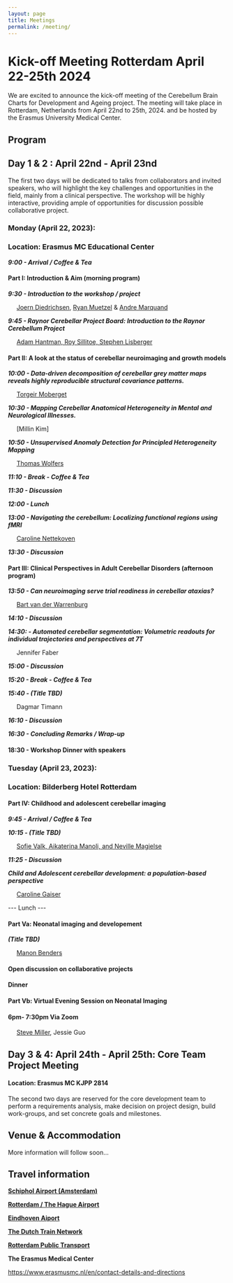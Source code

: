 ```yaml
---
layout: page
title: Meetings
permalink: /meeting/
---
```


# Kick-off Meeting Rotterdam April 22-25th 2024

We are excited to announce the kick-off meeting of the Cerebellum Brain Charts for Development and Ageing project. The meeting will take place in Rotterdam, Netherlands from April 22nd to 25th, 2024. and be hosted by the Erasmus University Medical Center.

##  Program

## Day 1 & 2 : April 22nd - April 23nd
The first two days will be dedicated to talks from collaborators and invited speakers, who will highlight the key challenges and opportunities in the field, mainly from a clinical perspective. The workshop will be highly interactive, providing ample of opportunities for discussion possible collaborative project.


### Monday (April 22, 2023):
### Location: Erasmus MC Educational Center 

***9:00 - Arrival / Coffee & Tea***

#### Part I: Introduction & Aim (morning program)

***9:30 - Introduction to the workshop / project*** 

&nbsp;&nbsp;&nbsp;&nbsp; [Joern Diedrichsen](https://diedrichsenlab.org), [Ryan Muetzel](https://ipni.nl/people/) & [Andre Marquand](https://www.ru.nl/en/people/marquand-a)

***9:45 - Raynor Cerebellar Project Board: Introduction to the Raynor Cerebellum Project*** 

&nbsp;&nbsp;&nbsp;&nbsp; [Adam Hantman, Roy Sillitoe, Stephen Lisberger](https://raynorcerebellumproject.org/our-team-2/)


#### Part II: A look at the status of cerebellar neuroimaging and growth models


***10:00 - Data-driven decomposition of cerebellar grey matter maps reveals highly reproducible structural covariance patterns.***

&nbsp;&nbsp;&nbsp;&nbsp; [Torgeir Moberget](https://ous-research.no/home/brain-plasticity/Group+members/17879)


***10:30 - Mapping Cerebellar Anatomical Heterogeneity in Mental and Neurological Illnesses.***

&nbsp;&nbsp;&nbsp;&nbsp; [Millin Kim]


***10:50 - Unsupervised Anomaly Detection for Principled Heterogeneity Mapping***

&nbsp;&nbsp;&nbsp;&nbsp; [Thomas Wolfers](https://www.thomaswolfers.com)

***11:10 - Break - Coffee & Tea***

***11:30 - Discussion***

***12:00 - Lunch***

***13:00 - Navigating the cerebellum: Localizing functional regions using fMRI***

&nbsp;&nbsp;&nbsp;&nbsp; [Caroline Nettekoven](https://www.caroline-nettekoven.com)

***13:30 - Discussion***

#### Part III: Clinical Perspectives in Adult Cerebellar Disorders (afternoon program)

***13:50 - Can neuroimaging serve trial readiness in cerebellar ataxias?***

&nbsp;&nbsp;&nbsp;&nbsp; [Bart van der Warrenburg](https://www.radboudumc.nl/en/news/2020/a-personal-glimpse-of-bart-van-de-warrenburg) 

***14:10 - Discussion***

***14:30: - Automated cerebellar segmentation:  Volumetric readouts for individual trajectories and perspectives at 7T***

&nbsp;&nbsp;&nbsp;&nbsp; Jennifer Faber

***15:00 - Discussion***

***15:20 - Break - Coffee & Tea***

***15:40 - (Title TBD)***

&nbsp;&nbsp;&nbsp;&nbsp; Dagmar Timann 

***16:10 - Discussion***

***16:30 - Concluding Remarks / Wrap-up***

#### 18:30 - Workshop Dinner with speakers

### Tuesday (April 23, 2023):
### Location: Bilderberg Hotel Rotterdam
#### Part IV: Childhood and adolescent cerebellar imaging

***9:45 - Arrival / Coffee & Tea***

***10:15 - (Title TBD)***

&nbsp;&nbsp;&nbsp;&nbsp;  [Sofie Valk, Aikaterina Manoli, and Neville Magielse](https://cng-lab.github.io)

***11:25 - Discussion***


***Child and Adolescent cerebellar development: a population-based perspective***

&nbsp;&nbsp;&nbsp;&nbsp;  [Caroline Gaiser](https://neuro.nl/person/Carolin-Gaiser)


--- Lunch ---
#### Part Va: Neonatal imaging and developement 

***(Title TBD)***

&nbsp;&nbsp;&nbsp;&nbsp; [Manon Benders](https://www.umcutrecht.nl/en/research/researchers/benders-manon-mjnl)

#### Open discussion on collaborative projects

#### Dinner

#### Part Vb: Virtual Evening Session on Neonatal Imaging 
#### 6pm- 7:30pm Via Zoom

&nbsp;&nbsp;&nbsp;&nbsp; [Steve Miller](https://www.sickkids.ca/en/staff/m/steven-miller/), Jessie Guo    


## Day 3 & 4: April 24th - April 25th: Core Team Project Meeting
#### Location: Erasmus MC KJPP 2814

The second two days are reserved for the core development team to perform a requirements analysis, make decision on project design, build work-groups, and set concrete goals and milestones. 

## Venue & Accommodation

More information will follow soon...

## Travel information

[**Schiphol Airport (Amsterdam)**](https://www.schiphol.nl/en)



[**Rotterdam / The Hague Airport**](https://www.rotterdamthehagueairport.nl/parkeren/?gclid=CjwKCAiAq4KuBhA6EiwArMAw1NErmZv2rgImTr3OkDzulnqIjLc2JmIDeAf4cbkKjtW0qmjcmj20vxoCjdYQAvD_BwE)


[**Eindhoven Aiport**](https://www.eindhovenairport.nl/en)

[**The Dutch Train Network**](https://www.ns.nl/en)

[**Rotterdam Public Transport**](https://9292.nl/en)

**The Erasmus Medical Center**

https://www.erasmusmc.nl/en/contact-details-and-directions


<DIRECTIONS> 



